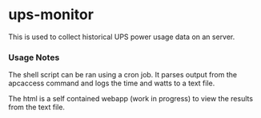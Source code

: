 # ups-monitor

This is used to collect historical UPS power usage data on an server. 

### Usage Notes

The shell script can be ran using a cron job. 
It parses output from the apcaccess command and logs the time and watts to a text file.

The html is a self contained webapp (work in progress) to view the results from the text file.
